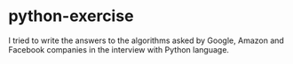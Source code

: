 # python-exercise
I tried to write the answers to the algorithms asked by Google, Amazon and Facebook companies in the interview with Python language.
